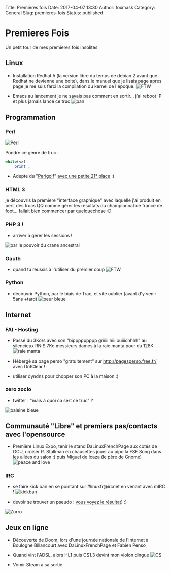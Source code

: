 Title: Premières fois
Date: 2017-04-07 13:30
Author: foxmask
Category: General
Slug: premieres-fois
Status: published

# Premieres Fois

Un petit tour de mes premières fois insolites


## Linux

* Installation Redhat 5 (la version libre du temps de debian 2 avant que Redhat ne devienne une boite), dans le manuel que je lisais page apres page je me suis farci la compilation du kernel de l'époque.
![FTW](http://i0.kym-cdn.com/photos/images/original/000/068/201/JPIFEBHMDOZL2VUDTMKXQVIX5WM5BCX7.jpeg)

* Emacs
au lancement je ne savais pas comment en sortir... j'ai reboot :P et plus jamais lancé ce truc
![pan](http://media.meltycampus.fr/article-2398908-fb-f1409821182/tirer-une-balle-dans-le-pied-tout-seul-pistolet.jpg)


## Programmation

### Perl

![Perl](https://cdn.codementor.io/assets/topic/category_header/perl-5671b4a853a33c2338f0a388593ce0d3.png)

Pondre ce genre de truc :

```perl
while(<>)
    print ;
```

* Adepte du "[Perlgolf](http://perlgolf.sourceforge.net/)" [avec une petite 21° place](http://perlgolf.sourceforge.net/TPR/0/1/leader.html) :)

### HTML 3

je découvris la premiere "interface graphique" avec laquelle j'ai produit en perl, des trucs QQ comme gérer les resultats du championnat de france de foot... fallait bien commencer par quelquechose :D


### PHP 3 !

* arriver à gerer les sessions !

![par le pouvoir du crane ancestral](http://www.otakia.com/wp-content/uploads/2014/02/Par-le-pouvoir-du-crane-ancestral.jpg)


### Oauth

* quand tu reussis à l'utiliser du premier coup
![FTW](http://i62.tinypic.com/5309c8.jpg)


### Python

* découvrir Python, par le biais de Trac, et vite oublier (avant d'y venir 5ans +tard)
![peur bleue](http://a136.idata.over-blog.com/600x329/4/09/77/29/Mercredi-girly/peur.jpeg)


## Internet

### FAI - Hosting

* Passé du  3Ko/s avec son "bippppppppp griiiii hiii ouiiichhhh" au silencieux RNIS 7Ko messieurs dames à la raie manta pour du 128K
![raie manta](http://www.miseaprix.com/img/photos/15521a-modem_adsl_speed_touch_usb_alcatel_raie_manta.jpg)

* Hébergé sa page perso "gratuitement" sur http://pagesperso.free.fr/ avec DotClear !
* utiliser dyndns pour chopper son PC à la maison :)

### zero zocio

* twitter : "mais à quoi ca sert ce truc" ?

![baleine bleue](https://download.vikidia.org/vikidia/fr/images/5/51/Faroe_stamp_402_blue_whale_%28Balaenoptera_musculus%29_crop.jpg)


## Communauté "Libre" et premiers pas/contacts avec l'opensource

* Première Linux Expo, tenir le stand DaLinuxFrenchPage aux cotés de GCU, croiser R. Stallman en chausettes jouer au pipo la FSF Song dans les allées du salon :) puis Miguel de Icaza (le père de Gnome)
![peace and love](https://s-media-cache-ak0.pinimg.com/736x/14/f7/0c/14f70ca35b574ab1cdcad39753d78ee4.jpg)


### IRC

* se faire kick ban en se pointant sur #linuxfr@ircnet en venant avec mIRC !
![kickban](https://sd.keepcalm-o-matic.co.uk/i-w600/keep-calm-and-kick-ban.jpg)

* devoir se trouver un pseudo : [vous voyez le résultat](https://www.google.fr/?q=foxmask)) :)

![Zorro](http://www.gstatic.com/tv/thumb/tvbanners/184279/p184279_b_v8_aa.jpg)


## Jeux en ligne

* Découverte de Doom, lors d'une journée nationale de l'internet à Boulogne Billancourt avec DaLinuxFrenchPage et Fabien Penso

* Quand vint l'ADSL, alors HL1 puis CS1.3 devint mon violon dingue
![CS](https://i.ytimg.com/vi/DVKDZ4JSzCw/maxresdefault.jpg)
* Vomir Steam à sa sortie



